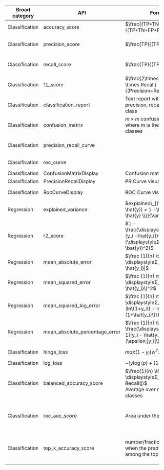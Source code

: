 | Broad category | API                               | Formula                                                                     | Inputs                                                                         | Returns                       |
| -------------- | --------------------------------- | --------------------------------------------------------------------------- | ------------------------------------------------------------------------------ | ----------------------------- |
| Classification | accuracy\_score                   | $\frac{(TP+TN)}{(TP+TN+FP+FN)}$                                                       | y\_true, y\_pred                                                               | score                         |
| Classification | precision\_score                  | $\frac{TP}{(TP+FP)}$                                                                  | y\_true, y\_pred                                                               | score between 0 and 1         |
| Classification | recall\_score                     | $\frac{TP}{(TP+FN)}$                                                                 | y\_true, y\_pred                                                               | score between 0 and 1         |
| Classification | f1\_score                         | $\frac{2\times Precision \times Recall}{(Precision+Recall)}$                                    | y\_true, y\_pred                                                               | score                         |
| Classification | classification\_report            | Text report with accuracy, precision, recall for each class                 | y\_true, y\_pred                                                               | Report                        |
| Classification | confusion\_matrix                 | $m \times m$ confusion matrix where m is the number of classes                     | y\_true, y\_pred                                                               | Matrix                        |
| Classification | precision\_recall\_curve          |                                                                             | y\_true, probas\_pred                                                          | precision, recall, thresholds |
| Classification | roc\_curve                        |                                                                             | y\_true, y\_score                                                              | fpr, tpr, thresholds          |
| Classification | ConfusionMatrixDisplay            | Confusion matrix visualisation                                              | confusion\_matrix                                                              | Matrix                        |
| Classification | PrecisionRecallDisplay            | PR Curve visualisation                                                      | precision, recall                                                              | PR Curve                      |
| Classification | RocCurveDisplay                   | ROC Curve visualisation                                                     | fpr, tpr                                                                       | ROC Curve                     |
| Regression     | explained\_variance               | $explained\_{}\ variance(y, \hat{y}) = 1 -\frac{Var \\{ y - \hat{y} \\}}{Var\\{y\\}}$                                          | y\_true, y\_pred                                                               | score between 0 and 1         |
| Regression     | r2\_score                         | $1 - \frac{\displaystyleΣ_{i=1}^n (y_i -\hat{y_i})^2}{\displaystyleΣ_{i=1}^n (y_i-\bar{y})^2}$                             | y\_true, y\_pred                                                               | score between 0 and 1         |
| Regression     | mean\_absolute\_error             | $\frac {1}{n} \times \displaystyleΣ_{i=1}^n\|y_i - \hat{y_i}\|$|                                                 | y\_true, y\_pred                                                               | loss                          |
| Regression     | mean\_squared\_error              | $\frac {1}{n} \times \displaystyleΣ_{i=1}^n\(y_i - \hat{y_i}\)^2$                                              | y\_true, y\_pred                                                               | loss                          |
| Regression     | mean\_squared\_log\_error         | $\frac {1}{n} \times \displaystyleΣ_{i=1}^{n-1}\(ln\(1+y_i\) - ln\(1+\hat{y_i}\)\)^2$                                    | y\_true, y\_pred                                                               | loss                          |
| Regression     | mean\_absolute\_percentage\_error | $\frac {1}{n} \times \frac{\displaystyleΣ_{i=1}^{n-1}\|y_i - \hat{y_i}\|}{max\(\epsilon,\|y_i\|\)}$|                                       | y\_true, y\_pred                                                               | loss                          |
| Classification | hinge\_loss                       | $max(1-y_i(w^Tx_i+b),0)$                                                 | y\_true, pred\_decision                                                        | loss                          |
| Classification | log\_loss                         | $-(y\log(p)+(1-y)\log(1-p))$                                               | y\_true, y\_pred                                                               | loss                          |
| Classification | balanced\_accuracy\_score         | $\frac{1}{n} \times \displaystyleΣ_{j=1}^{k} Recall(j)$ <br>Average over recall of all classes                    | y\_true, y\_pred                                                               | score                         |
| Classification | roc\_auc\_score                   | Area under the ROC curve                                                    | y\_true, y\_score, average (micro, macro, weighted, samples)                   | area under curve              |
| Classification | top\_k\_accuracy\_score           | number/fraction of times when the predicted label is among the top k labels | y\_true, y\_score<br>k - number of likely outcomes to find the predicted label | fraction of outcomes          |
